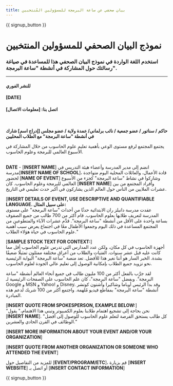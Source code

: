 ```yaml
---
title: بيان صحفي عن ساعة البرمجة للمسؤولين المُنتخبين
---
```


{{ signup_button }}

# نموذج البيان الصحفي للمسؤولين المنتخبين

### استخدم اللغة الواردة في نموذج البيان الصحفي هذا للمساعدة في صياغة رسالتك حول المشاركة في أنشطة "ساعة البرمجة".

* * *

#### للنشر الفوري  


#### [DATE]  


#### اتصل بنا: [معلومات الاتصال]

<br />

**حاكم / سناتور / عضو جمعية / نائب برلماني/ عمدة ولاية / عضو مجلس [إدراج اسم] شارك في أنشطة "ساعة البرمجة" مع الطلاب المحليين** <br />

يجتمع المجتمع لرفع مستوى الوعي بأهمية تعليم علوم الحاسوب من خلال المشاركة في الأسبوع العالمي للبرمجة وعلوم الحاسوب.<br /> <br />

**DATE** - [**INSERT NAME**] انضم إلى مدير المدرسة وأعضاء هيئة التدريس في مدرسة[**INSERT NAME OF SCHOOL**]، قادة الأعمال، والعائلات المحلية اليوم متواجدة لحضور [**NAME OF EVENT**] وشاركوا في نشاط "ساعة البرمجة" كجزء من الأسبوع العالمي للبرمجة وعلوم الحاسوب. كان [**INSERT NAME**] وأفراد المجتمع من بين عشرات الملايين من الناس حول العالم الذين يشاركون في أكبر حدث تعليمي في التاريخ. <br />

[**INSERT DETAILS OF EVENT, USE DESCRIPTIVE AND QUANTIFIABLE LANGUAGE. على سبيل المثال:**  
عقدت مدرسة دانيلز ران الابتدائية حدثًا من أحداث "ساعة البرمجة" على مستوى المدرسة لتعريف طلابها بعلوم الحاسوب. قام أكثر من 700 طالب من جميع الصفوف بساعة واحدة على الأقل من أنشطة "ساعة البرمجة". قدَّم عشرات الآباء والمتطوعين من المجتمع المساعدة في ذلك اليوم وجمعوا الأطفال معًا في اجتماع يعرض سبب أهمية علوم الحاسوب في حياة هؤلاء الطلاب." <br />

[**SAMPLE STOCK TEXT FOR CONTEXT:**]  
أجهزة الحاسوب في كل مكان، ولكن عدد المدارس التي تدرس علوم الحاسوب أقل مما كانت عليه قبل عشر سنوات. الفتيات والطلاب من أعراق مختلفة ممثلون تمثيلًا ضعيفًا بشدة. الخبر السار هو أننا نغير هذا للأفضل. تعد منصة "ساعة البرمجة" البوابة الرئيسية نحو تزويد جميع الطلاب بإمكانية الوصول إلى تعليم عالي الجودة لعلوم الحاسوب. <br />

لقد جرَّب بالفعل أكثر من 100 مليون طالب في جميع أنحاء العالم أنشطة "ساعة البرمجة". وبفضل "ساعة البرمجة"، كان علم الحاسوب على الصفحات الرئيسية لـ Google و MSN و Yahoo! و Disney. وقد بدأ الرئيس أوباما وشاكيرا وأشتون كوتشر أنشطة "ساعة البرمجة" بمقاطع فيديو مُلهمة. واجتمع أكثر من 100 شريك لدعم هذه المبادرة. <br />

[**INSERT QUOTE FROM SPOKESPERSON, EXAMPLE BELOW:**]  
"نحن بحاجة إلى تشجيع اهتمام طلابنا بعلوم الكمبيوتر وتبني هذا الاهتمام،" يقول [**INSERT NAME**]. "كل طالب يستحق الفرصة لتعلم علوم الحاسوب للوصول إلى أفضل الوظائف في القرن الحادي والعشرين." <br />

[**INSERT MORE INFORMATION ABOUT YOUR EVENT AND/OR YOUR ORGANIZATION**] <br />

[**INSERT QUOTE FROM ANOTHER ORGANIZATION OR SOMEONE WHO ATTENDED THE EVENT**] <br />

للمزيد من التفاصيل حول [**EVENT/PROGRAM/ETC**]، قم بزيارة [**INSERT WEBSITE**] أو اتصل بـ [**INSERT CONTACT INFORMATION**]

{{ signup_button }}